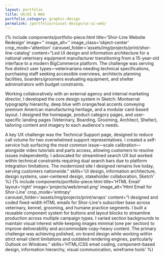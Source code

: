 ```yaml
---
layout: portfolio
title: UX/UI & Web
portfolio_category: graphic-design
permalink: /portfolio/visual-design/ux-ui-web/
---
```


{% include components/portfolio-piece.html
   title='Shor-Line Website Redesign'
   image=''
   image_alt=''
   image_class='object-center'
   crop_mode='attention'
   carousel_folder='assets/img/projects/print/shor-line-catalog'
   content="Led UI design and information architecture for a national veterinary equipment manufacturer transitioning from a 15-year-old interface to a modern <span class='code-text'>BigCommerce</span> platform. The challenge was serving five distinct user types—veterinarians needing technical specifications, purchasing staff seeking accessible overviews, architects planning facilities, boarders/groomers evaluating equipment, and shelter administrators with budget constraints.

   Working collaboratively with an external agency and internal marketing director, I developed the core design system in <span class='code-text'>Sketch</span>: Montserrat typography hierarchy, deep blue with orange/teal accents conveying premium American manufacturing heritage, and a modular card-based layout. I designed the homepage, product category pages, and user-specific landing pages (Veterinary, Boarding, Grooming, Architect, Shelter), tailoring content and imagery to each audience's needs.

   A key UX challenge was the Technical Support page, designed to reduce call volume for two overwhelmed support representatives. I created a self-service hub surfacing the most common issue—scale calibration—alongside video tutorials and parts access, allowing customers to resolve issues independently. I advocated for streamlined search UX but worked within technical constraints requiring dual search bars due to platform integration limitations. The modernized site I designed remains live today, serving customers nationwide."
   skills='UI design, information architecture, design systems, user-centered design, stakeholder collaboration, <span class="code-text">Sketch</span>'
%}
{% include components/portfolio-piece.html
   title='HTML Email'
   layout='right'
   image='projects/web/email.png'
   image_alt='Html Email for Shor-Line'
   crop_mode='entropy'
   carousel_folder='assets/img/projects/print/wraps'
   content="I designed and coded fixed-width <span class='code-text'>HTML</span> emails for Shor-Line's subscriber base across veterinary, kennel, grooming, and humane practice segments. I built a reusable component system for buttons and layout blocks to streamline production across multiple campaign types. I varied section backgrounds to maintain visual interest while keeping images minimal (one per section) to improve deliverability and accommodate copy-heavy content. The primary challenge was achieving polished, on-brand design while working within strict email client limitations and outdated rendering engines, particularly <span class='code-text'>Outlook on Windows</span>."
   skills='<span class="code-text">HTML</span>/<span class="code-text">CSS</span> email coding, component-based design, information hierarchy, visual communication, wireframe tools'
%}